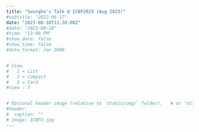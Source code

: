 ```yaml
---
title: "Seungho's Talk @ ICBP2023 (Aug 2023)"
#subtitle: "2022-06-17"
date: "2023-08-18T11:30:00Z"
#date: "2023-08-18"
#time: "13:00 PM"
#show_date: false
#show_time: false
#date_format: Jan 2006


# View.
#   1 = List
#   2 = Compact
#   3 = Card
#view : 3


# Optional header image (relative to `static/img/` folder).   # or 'static/media' folder ?
#header:
#  caption: ""
# image: ICBP2.jpg
---
```

